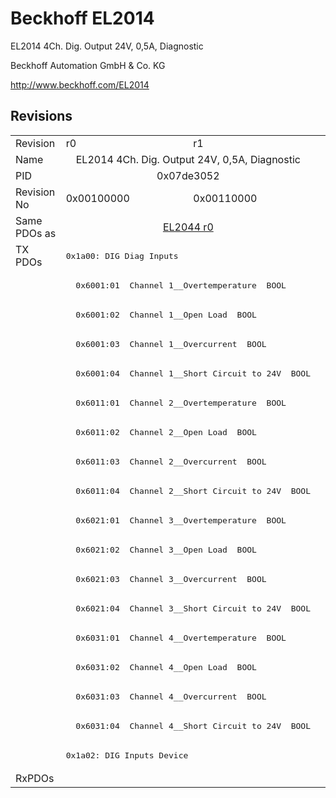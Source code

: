 # Beckhoff EL2014

EL2014 4Ch. Dig. Output 24V, 0,5A, Diagnostic

Beckhoff Automation GmbH & Co. KG

http://www.beckhoff.com/EL2014

## Revisions
<table>
<tr>
<td>Revision</td>
<td>r0</td>
<td>r1</td>
</tr>
<tr>
<td>Name</td>
<td colspan=2 align="center">EL2014 4Ch. Dig. Output 24V, 0,5A, Diagnostic</td>
</tr>
<tr>
<td>PID</td>
<td colspan=2 align="center">0x07de3052</td>
</tr>
<tr>
<td>Revision No</td>
<td>0x00100000</td>
<td>0x00110000</td>
</tr>
<tr>
<td>Same PDOs as</td>
<td colspan=2 align="center"><a href="EL2044.md">EL2044 r0</a></td>
</tr>
<tr>
<td rowspan=18 valign=top>TX PDOs</td>
<td colspan=2 align="left"><pre>0x1a00: DIG Diag Inputs</pre></td>
<td></td>
</tr>
<tr>
<td colspan=2 align="left"><pre>  0x6001:01  Channel 1__Overtemperature  BOOL</pre></td>
</tr>
<tr>
<td colspan=2 align="left"><pre>  0x6001:02  Channel 1__Open Load  BOOL</pre></td>
</tr>
<tr>
<td colspan=2 align="left"><pre>  0x6001:03  Channel 1__Overcurrent  BOOL</pre></td>
</tr>
<tr>
<td colspan=2 align="left"><pre>  0x6001:04  Channel 1__Short Circuit to 24V  BOOL</pre></td>
</tr>
<tr>
<td colspan=2 align="left"><pre>  0x6011:01  Channel 2__Overtemperature  BOOL</pre></td>
</tr>
<tr>
<td colspan=2 align="left"><pre>  0x6011:02  Channel 2__Open Load  BOOL</pre></td>
</tr>
<tr>
<td colspan=2 align="left"><pre>  0x6011:03  Channel 2__Overcurrent  BOOL</pre></td>
</tr>
<tr>
<td colspan=2 align="left"><pre>  0x6011:04  Channel 2__Short Circuit to 24V  BOOL</pre></td>
</tr>
<tr>
<td colspan=2 align="left"><pre>  0x6021:01  Channel 3__Overtemperature  BOOL</pre></td>
</tr>
<tr>
<td colspan=2 align="left"><pre>  0x6021:02  Channel 3__Open Load  BOOL</pre></td>
</tr>
<tr>
<td colspan=2 align="left"><pre>  0x6021:03  Channel 3__Overcurrent  BOOL</pre></td>
</tr>
<tr>
<td colspan=2 align="left"><pre>  0x6021:04  Channel 3__Short Circuit to 24V  BOOL</pre></td>
</tr>
<tr>
<td colspan=2 align="left"><pre>  0x6031:01  Channel 4__Overtemperature  BOOL</pre></td>
</tr>
<tr>
<td colspan=2 align="left"><pre>  0x6031:02  Channel 4__Open Load  BOOL</pre></td>
</tr>
<tr>
<td colspan=2 align="left"><pre>  0x6031:03  Channel 4__Overcurrent  BOOL</pre></td>
</tr>
<tr>
<td colspan=2 align="left"><pre>  0x6031:04  Channel 4__Short Circuit to 24V  BOOL</pre></td>
</tr>
<tr>
<td colspan=2 align="left"><pre>0x1a02: DIG Inputs Device</pre></td>
</tr>
<tr>
<td>RxPDOs</td>
<td colspan=2 align="left"></td>
</tr>
</table>
